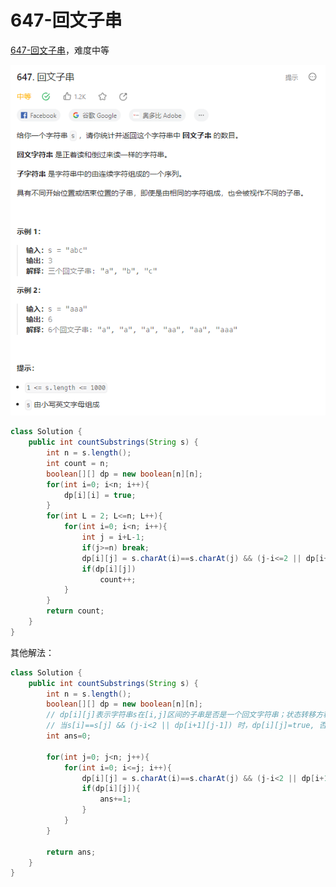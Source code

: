# 647-回文子串

[647-回文子串](https://leetcode.cn/problems/palindromic-substrings/description/?envType=study-plan-v2&envId=meituan-2023-fall-sprint)，难度中等

![image-20230901125127752](https://raw.githubusercontent.com/lqyspace/mypic/master/PicBed/202309011251798.png)

```java
class Solution {
    public int countSubstrings(String s) {
        int n = s.length();
        int count = n;
        boolean[][] dp = new boolean[n][n];
        for(int i=0; i<n; i++){
            dp[i][i] = true;
        }
        for(int L = 2; L<=n; L++){
            for(int i=0; i<n; i++){
                int j = i+L-1;
                if(j>=n) break;
                dp[i][j] = s.charAt(i)==s.charAt(j) && (j-i<=2 || dp[i+1][j-1]);
                if(dp[i][j])
                    count++;
            }
        }
        return count;
    }
}
```

其他解法：

```java
class Solution {
    public int countSubstrings(String s) {
        int n = s.length();
        boolean[][] dp = new boolean[n][n];
        // dp[i][j]表示字符串s在[i,j]区间的子串是否是一个回文字符串；状态转移方程：
        // 当s[i]==s[j] && (j-i<2 || dp[i+1][j-1]) 时，dp[i][j]=true, 否则为 false。
        int ans=0;

        for(int j=0; j<n; j++){
            for(int i=0; i<=j; i++){
                dp[i][j] = s.charAt(i)==s.charAt(j) && (j-i<2 || dp[i+1][j-1]);
                if(dp[i][j]){
                    ans+=1;
                }
            }
        }

        return ans;
    }
}
```

